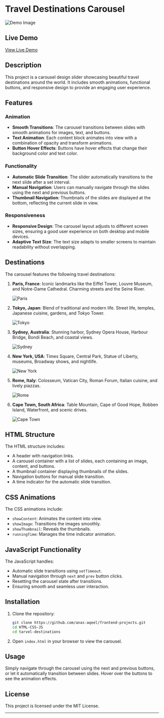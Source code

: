 
# Travel Destinations Carousel

![Demo Image](images/demo.jpg)

## Live Demo
[View Live Demo](https://your-live-demo-link.com)

## Description
This project is a carousel design slider showcasing beautiful travel destinations around the world. It includes smooth animations, functional buttons, and responsive design to provide an engaging user experience.

## Features

### Animation
- **Smooth Transitions**: The carousel transitions between slides with smooth animations for images, text, and buttons.
- **Text Animation**: Each content block animates into view with a combination of opacity and transform animations.
- **Button Hover Effects**: Buttons have hover effects that change their background color and text color.

### Functionality
- **Automatic Slide Transition**: The slider automatically transitions to the next slide after a set interval.
- **Manual Navigation**: Users can manually navigate through the slides using the next and previous buttons.
- **Thumbnail Navigation**: Thumbnails of the slides are displayed at the bottom, reflecting the current slide in view.

### Responsiveness
- **Responsive Design**: The carousel layout adjusts to different screen sizes, ensuring a good user experience on both desktop and mobile devices.
- **Adaptive Text Size**: The text size adapts to smaller screens to maintain readability without overlapping.

## Destinations
The carousel features the following travel destinations:
1. **Paris, France**: Iconic landmarks like the Eiffel Tower, Louvre Museum, and Notre-Dame Cathedral. Charming streets and the Seine River.

    ![Paris](images/paris.jpg)
2. **Tokyo, Japan**: Blend of traditional and modern life. Street life, temples, Japanese cuisine, gardens, and Tokyo Tower.

    ![Tokyo](images/japan.jpeg)
3. **Sydney, Australia**: Stunning harbor, Sydney Opera House, Harbour Bridge, Bondi Beach, and coastal views.

    ![Sydney](images/sydney.jpg)
4. **New York, USA**: Times Square, Central Park, Statue of Liberty, museums, Broadway shows, and nightlife.

    ![New York](images/newyork.jpg)
5. **Rome, Italy**: Colosseum, Vatican City, Roman Forum, Italian cuisine, and lively piazzas.

    ![Rome](images/rome.jpg)
6. **Cape Town, South Africa**: Table Mountain, Cape of Good Hope, Robben Island, Waterfront, and scenic drives.
    
    ![Cape Town](images/capetown.jpg)

## HTML Structure
The HTML structure includes:
- A header with navigation links.
- A carousel container with a list of slides, each containing an image, content, and buttons.
- A thumbnail container displaying thumbnails of the slides.
- Navigation buttons for manual slide transition.
- A time indicator for the automatic slide transition.

## CSS Animations
The CSS animations include:
- `showContent`: Animates the content into view.
- `showImage`: Transitions the images smoothly.
- `showThumbnail`: Reveals the thumbnails.
- `runningTime`: Manages the time indicator animation.

## JavaScript Functionality
The JavaScript handles:
- Automatic slide transitions using `setTimeout`.
- Manual navigation through `next` and `prev` button clicks.
- Resetting the carousel state after transitions.
- Ensuring smooth and seamless user interaction.

## Installation
1. Clone the repository:
   ```bash
   git clone https://github.com/anas-aqeel/frontend-projects.git
   cd HTML-CSS-JS
   cd tarvel-destinations
   ```
2. Open `index.html` in your browser to view the carousel.

## Usage
Simply navigate through the carousel using the next and previous buttons, or let it automatically transition between slides. Hover over the buttons to see the animation effects.

## License
This project is licensed under the MIT License.

---